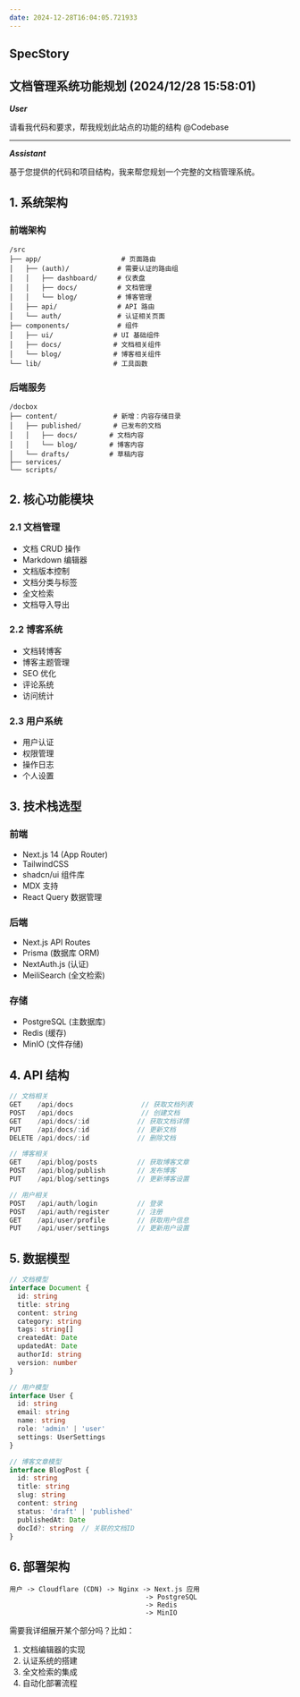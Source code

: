 ```yaml
---
date: 2024-12-28T16:04:05.721933
---
```


## SpecStory

## 文档管理系统功能规划 (2024/12/28 15:58:01)

_**User**_

请看我代码和要求，帮我规划此站点的功能的结构
@Codebase 

---

_**Assistant**_

基于您提供的代码和项目结构，我来帮您规划一个完整的文档管理系统。

## 1. 系统架构

### 前端架构
```
/src
├── app/                    # 页面路由
│   ├── (auth)/            # 需要认证的路由组
│   │   ├── dashboard/     # 仪表盘
│   │   ├── docs/          # 文档管理
│   │   └── blog/          # 博客管理
│   ├── api/               # API 路由
│   └── auth/              # 认证相关页面
├── components/            # 组件
│   ├── ui/               # UI 基础组件
│   ├── docs/             # 文档相关组件
│   └── blog/             # 博客相关组件
└── lib/                  # 工具函数
```

### 后端服务
```
/docbox
├── content/              # 新增：内容存储目录
│   ├── published/        # 已发布的文档
│   │   ├── docs/        # 文档内容
│   │   └── blog/        # 博客内容
│   └── drafts/          # 草稿内容
├── services/            
└── scripts/             
```

## 2. 核心功能模块

### 2.1 文档管理
- 文档 CRUD 操作
- Markdown 编辑器
- 文档版本控制
- 文档分类与标签
- 全文检索
- 文档导入导出

### 2.2 博客系统
- 文档转博客
- 博客主题管理
- SEO 优化
- 评论系统
- 访问统计

### 2.3 用户系统
- 用户认证
- 权限管理
- 操作日志
- 个人设置

## 3. 技术栈选型

### 前端
- Next.js 14 (App Router)
- TailwindCSS
- shadcn/ui 组件库
- MDX 支持
- React Query 数据管理

### 后端
- Next.js API Routes
- Prisma (数据库 ORM)
- NextAuth.js (认证)
- MeiliSearch (全文检索)

### 存储
- PostgreSQL (主数据库)
- Redis (缓存)
- MinIO (文件存储)

## 4. API 结构

```typescript
// 文档相关
GET    /api/docs                 // 获取文档列表
POST   /api/docs                 // 创建文档
GET    /api/docs/:id            // 获取文档详情
PUT    /api/docs/:id            // 更新文档
DELETE /api/docs/:id            // 删除文档

// 博客相关
GET    /api/blog/posts          // 获取博客文章
POST   /api/blog/publish        // 发布博客
PUT    /api/blog/settings       // 更新博客设置

// 用户相关
POST   /api/auth/login          // 登录
POST   /api/auth/register       // 注册
GET    /api/user/profile        // 获取用户信息
PUT    /api/user/settings       // 更新用户设置
```

## 5. 数据模型

```typescript
// 文档模型
interface Document {
  id: string
  title: string
  content: string
  category: string
  tags: string[]
  createdAt: Date
  updatedAt: Date
  authorId: string
  version: number
}

// 用户模型
interface User {
  id: string
  email: string
  name: string
  role: 'admin' | 'user'
  settings: UserSettings
}

// 博客文章模型
interface BlogPost {
  id: string
  title: string
  slug: string
  content: string
  status: 'draft' | 'published'
  publishedAt: Date
  docId?: string  // 关联的文档ID
}
```

## 6. 部署架构

```
用户 -> Cloudflare (CDN) -> Nginx -> Next.js 应用
                                  -> PostgreSQL
                                  -> Redis
                                  -> MinIO
```

需要我详细展开某个部分吗？比如：
1. 文档编辑器的实现
2. 认证系统的搭建
3. 全文检索的集成
4. 自动化部署流程
